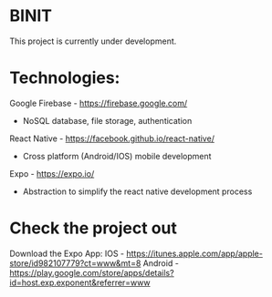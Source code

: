 # BINIT

This project is currently under development. 

# Technologies:

Google Firebase - https://firebase.google.com/
  - NoSQL database, file storage, authentication
  
React Native - https://facebook.github.io/react-native/
  - Cross platform (Android/IOS) mobile development

Expo - https://expo.io/
  - Abstraction to simplify the react native development process

# Check the project out

Download the Expo App:
IOS - https://itunes.apple.com/app/apple-store/id982107779?ct=www&mt=8
Android - https://play.google.com/store/apps/details?id=host.exp.exponent&referrer=www
